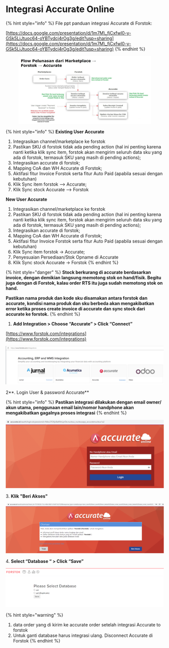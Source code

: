 # Integrasi Accurate Online

{% hint style="info" %}
File ppt panduan integrasi Accurate di Forstok:

[https://docs.google.com/presentation/d/1m7M\_fjCxfwl0-y-GSk5LiJtuoc64-oYBTydcj4rOg3g/edit?usp=sharing](https://docs.google.com/presentation/d/1m7M\_fjCxfwl0-y-GSk5LiJtuoc64-oYBTydcj4rOg3g/edit?usp=sharing)
{% endhint %}

<figure><img src="../../../.gitbook/assets/autopaid2.jpg" alt=""><figcaption></figcaption></figure>

{% hint style="info" %}
**Existing User Accurate**

1. Integrasikan channel/marketplace ke forstok
2. Pastikan SKU di forstok tidak ada pending action (hal ini penting karena nanti ketika klik sync item, forstok akan mengirim seluruh data sku yang ada di forstok, termasuk SKU yang masih di pending actions);
3. Integrasikan accurate di forstok;
4. Mapping CoA dan WH Accurate di Forstok;
5. Aktifasi fitur Invoice Forstok serta fitur Auto Paid (apabila sesuai dengan kebutuhan)
6. Klik Sync item forstok --> Accurate;
7. Klik Sync stock Accurate --> Forstok



**New User Accurate**

1. Integrasikan channel/marketplace ke forstok
2. Pastikan SKU di forstok tidak ada pending action (hal ini penting karena nanti ketika klik sync item, forstok akan mengirim seluruh data sku yang ada di forstok, termasuk SKU yang masih di pending actions);
3. Integrasikan accurate di forstok;
4. Mapping CoA dan WH Accurate di Forstok;
5. Aktifasi fitur Invoice Forstok serta fitur Auto Paid (apabila sesuai dengan kebutuhan)
6. Klik Sync item forstok -> Accurate;
7. Penyesuaian Persediaan/Stok Opname di Accurate
8. Klik Sync stock Accurate -> Forstok
{% endhint %}

{% hint style="danger" %}
**Stock berkurang di accurate berdasarkan invoice, dengan demikian langsung memotong stok on hand/fisik. Begitu juga dengan di Forstok, kalau order RTS itu juga sudah memotong stok on hand.**

**Pastikan nama produk dan kode sku disamakan antara forstok dan accurate, kondisi nama produk dan sku berbeda akan mengakibatkan error ketika proses create invoice di accurate dan sync stock dari accurate ke forstok.**
{% endhint %}

1. **Add Integration > Choose “Accurate” > Click “Connect”**

[https://www.forstok.com/integrations](https://www.forstok.com/integrations)

![](<../../../.gitbook/assets/Screen Shot 2022-01-27 at 9.33.29 AM.png>)

2**. Login User & password Accurate**



{% hint style="info" %}
**Pastikan integrasi dilakukan dengan email owner/ akun utama, penggunaan email lain/nomor handphone akan mengakibatkan gagalnya proses integrasi**
{% endhint %}

![](<../../../.gitbook/assets/Screen Shot 2022-01-27 at 9.33.37 AM.png>)

3\. **Klik "Beri Akses"**

![](<../../../.gitbook/assets/Screen Shot 2022-01-27 at 9.33.43 AM.png>)

4\. **Select “Database “ > Click “Save”**

![](<../../../.gitbook/assets/image (449) (1) (1).png>)

{% hint style="warning" %}
1. data order yang di kirim ke accurate order setelah integrasi Accurate to forstok
2. Untuk ganti database harus integrasi ulang. Disconnect Accurate di Forstok
{% endhint %}
